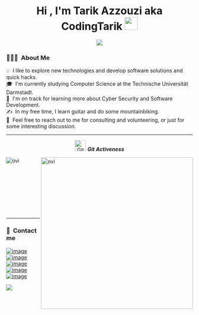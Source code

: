 <h1 align="center">Hi , I'm Tarik Azzouzi aka CodingTarik <img src="https://media.giphy.com/media/hvRJCLFzcasrR4ia7z/giphy.gif" width="35"></h1>
<p align="center"><img src="https://readme-typing-svg.herokuapp.com?lines=Computer+Science+Student;Full+Stack+Developer;Cybersecurity+Enthusiast;Always%20learning%20new%20things&center=true&width=500&height=50"></p>

### 👨🏻‍💻 &nbsp;About Me

💡 &nbsp;I like to explore new technologies and develop software solutions and quick hacks.\
🎓 &nbsp;I'm currently studying Computer Science at the Technische Universität Darmstadt.\
🌱 &nbsp;I'm on track for learning more about Cyber Security and Software Development.\
✍️ &nbsp;In my free time, I learn guitar and do some mountainbiking.\
💬 &nbsp;Feel free to reach out to me for consulting and volunteering, or just for some interesting discussion.

<hr>
  <p align="center">
 <img src="https://media.giphy.com/media/W5eoZHPpUx9sapR0eu/giphy.gif" width="30px" height="30px" alt="Git"/>&nbsp;<i><b>Git Activeness</b></i></p>
 
<p><img align="left" src="https://github-readme-stats.vercel.app/api/top-langs?username=CodingTarik&show_icons=true&locale=en&layout=compact&theme=tokyonight&langs_count=11" alt="ovi" /></p>
<p>&nbsp;<img align="right" src="https://github-readme-stats.vercel.app/api?username=CodingTarik&show_icons=true&locale=en&theme=tokyonight&include_all_commits=true" alt="ovi" width="410" /></p>
<br><br><br><br><br><br><br>

<hr>

### 🎫 &nbsp;Contact me
[![image](https://img.shields.io/badge/LinkedIn-0077B5?style=for-the-badge&logo=linkedin&logoColor=white)](https://www.linkedin.com/in/tarik-azzouzi)
[![image](https://img.shields.io/badge/Discord-7289DA?style=for-the-badge&logo=discord&logoColor=white)](https://discord.gg/xggTvK2)
[![image](https://img.shields.io/badge/Fiverr-19A463?style=for-the-badge&logo=fiverr&logoColor=white)](https://www.fiverr.com/cyberta)
[![image](https://img.shields.io/badge/UpWork-19A463?style=for-the-badge&logo=upwork&logoColor=white)](https://www.upwork.com/freelancers/~0101a6aba597d68908)
[![image](https://img.shields.io/badge/HackTheBox-141D2B?style=for-the-badge&logo=hackthebox&logoColor=white)](https://app.hackthebox.eu/profile/477139)
 
![](https://visitor-badge.glitch.me/badge?page_id=CodingTarik.CodingTarik)

<!--- [![image](https://img.shields.io/badge/Instagram-E4405F?style=for-the-badge&logo=instagram&logoColor=white)](https://www.instagram.com/tarik_1211) -->
